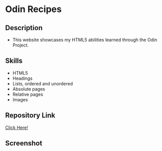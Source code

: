 # Odin Recipes

## Description

- This website showcases my HTML5 abilities learned through the Odin Project.

## Skills

- HTML5
- Headings
- Lists, ordered and unordered
- Absolute pages
- Relative pages
- Images

## Repository Link

[Click Here!](https://github.com/susangrace909/odin-recipes.git)

## Screenshot
